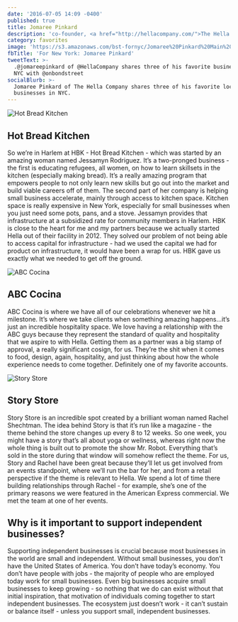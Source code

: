 ```yaml
---
date: '2016-07-05 14:09 -0400'
published: true
title: Jomaree Pinkard
description: 'co-founder, <a href="http://hellacompany.com/">The Hella Company</a>'
category: favorites
image: 'https://s3.amazonaws.com/bst-fornyc/Jomaree%20Pinkard%20Main%20Portrait.jpg'
fbTitle: 'For New York: Jomaree Pinkard'
tweetText: >-
  .@jomareepinkard of @HellaCompany shares three of his favorite businesses in
  NYC with @onbondstreet
socialBlurb: >-
  Jomaree Pinkard of The Hella Company shares three of his favorite local
  businesses in NYC.
---
```

![Hot Bread Kitchen](https://s3.amazonaws.com/bst-fornyc/Jomaree%20Pinkard%20Hot%20Bread%20Kitchen.jpg)
## Hot Bread Kitchen
So we’re in Harlem at HBK - Hot Bread Kitchen - which was started by an amazing woman named Jessamyn Rodriguez. It’s a two-pronged business - the first is educating refugees, all women, on how to learn skillsets in the kitchen (especially making bread). It’s a really amazing program that empowers people to not only learn new skills but go out into the market and build viable careers off of them. The second part of her company is helping small business accelerate, mainly through access to kitchen space. Kitchen space is really expensive in New York, especially for small businesses when you just need some pots, pans, and a stove. Jessamyn provides that infrastructure at a subsidized rate for community members in Harlem. HBK is close to the heart for me and my partners because we actually started Hella out of their facility in 2012. They solved our problem of not being able to access capital for infrastructure - had we used the capital we had for product on infrastructure, it would have been a wrap for us. HBK gave us exactly what we needed to get off the ground.

![ABC Cocina](https://s3.amazonaws.com/bst-fornyc/Jomaree%20Pinkard%20ABC%20Kitchen.jpg)
## ABC Cocina
ABC Cocina is where we have all of our celebrations whenever we hit a milestone. It’s where we take clients when something amazing happens...it’s just an incredible hospitality space. We love having a relationship with the ABC guys because they represent the standard of quality and hospitality that we aspire to with Hella. Getting them as a partner was a big stamp of approval, a really significant cosign, for us. They’re the shit when it comes to food, design, again, hospitality, and just thinking about how the whole experience needs to come together. Definitely one of my favorite accounts.

![Story Store](https://s3.amazonaws.com/bst-fornyc/Jomaree%20Pinkard%20Story%20Store.jpg)
## Story Store
Story Store is an incredible spot created by a brilliant woman named Rachel Shechtman. The idea behind Story is that it’s run like a magazine - the theme behind the store changes up every 8 to 12 weeks. So one week, you might have a story that’s all about yoga or wellness, whereas right now the whole thing is built out to promote the show Mr. Robot. Everything that’s sold in the store during that window will somehow reflect the theme. For us, Story and Rachel have been great because they’ll let us get involved from an events standpoint, where we’ll run the bar for her, and from a retail perspective if the theme is relevant to Hella. We spend a lot of time there building relationships through Rachel - for example, she’s one of the primary reasons we were featured in the American Express commercial. We met the team at one of her events.

## Why is it important to support independent businesses?
Supporting independent businesses is crucial because most businesses in the world are small and independent. Without small businesses, you don’t have the United States of America. You don’t have today’s economy. You don’t have people with jobs - the majority of people who are employed today work for small businesses. Even big businesses acquire small businesses to keep growing - so nothing that we do can exist without that initial inspiration, that motivation of individuals coming together to start independent businesses. The ecosystem just doesn’t work - it can’t sustain or balance itself - unless you support small, independent businesses.
